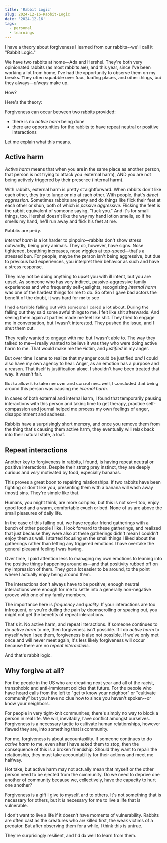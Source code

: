 ```yaml
---
title: 'Rabbit Logic'
slug: 2024-12-16-Rabbit-Logic
date: '2024-12-16'
tags:
  - personal
  - learnings
---
```


I have a theory about forgiveness I learned from our rabbits--we'll call it "Rabbit Logic."

We have two rabbits at home—Ada and Hershel. They're both very opinionated rabbits (as most rabbits are), and this year, since I've been working a lot from home, I've had the opportunity to observe them on my breaks. They often squabble over food, loafing places, and other things, but they always—*always* make up.

How?

Here's the theory:

Forgiveness can occur between two rabbits provided:
-   there is no *active harm* being done
-   there are opportunities for the rabbits to have repeat neutral or positive interactions

Let me explain what this means.

## Active harm
*Active harm* means that when you are in the same place as another person, that person is not trying to attack you (external harm), AND you are not being actively triggered by their presence (internal harm).

With rabbits, external harm is pretty straightforward. When rabbits don't like each other, they try to lunge or nip at each other. With people, that's *direct aggression.* Sometimes rabbits are petty and do things like flick their feet at each other or shun, both of which is *passive aggressive.* Flicking the feet is the rabbit equivalent of someone saying, "fuck you." And it's for small things, too. Hershel doesn't like the way my hand lotion smells, so if he smells my hand, he'll run away and flick his feet at me.

Rabbits are petty.

*Internal harm* is a lot harder to pinpoint—rabbits don't show stress outwardly, being prey animals. They do, however, have signs. Nose tightened, breathing increases, nose wiggles at top-speed—that's a stressed bun. For people, maybe the person isn't being aggressive, but due to previous bad experiences, you interpret their behavior as such and have a stress response. 

They may not be doing anything to upset you with ill intent, but you are upset. As someone who has very indirect, passive-aggressive family experiences and who frequently self-gaslights, recognizing *internal harm* was one of the hardest things for me to do. So often I gave bad actors the benefit of the doubt, it was hard for me to see 

I had a terrible falling out with someone I cared a lot about. During the falling out they said some awful things to me. I felt like shit afterwards. And seeing them again at parties made me feel like shit. They tried to engage me in conversation, but I wasn't interested. They pushed the issue, and I shut them out.

They really wanted to engage with me, but I wasn't able to. The way they talked to me—I really wanted to believe it was they who were doing active harm to me. That would make me the victim, and *justified* in my anger.

But over time I came to realize that my anger could be justified *and* I could also have my own agency to heal. Anger, as an emotion has a purpose and a reason. That itself is justification alone. I shouldn't have been treated that way. It wasn't fair.

But to allow it to take me over and control me...well, I concluded that being around this person was causing me *internal harm.*

In cases of both external and internal harm, I found that temporarily pausing interactions with this person and taking time to get therapy, practice self-compassion and journal helped me process my own feelings of anger, disappointment and sadness. 

Rabbits have a surprisingly short memory, and once you remove them from the thing that's causing them active harm, they eventually will relax back into their natural state, a loaf.

## Repeat interactions
Another key to forgiveness in rabbits, I found, is having repeat neutral or positive interactions. Despite their strong prey instinct, they are deeply curious and *very* motivated by food, especially bananas.

This proves a great boon to repairing relationships. If two rabbits have been fighting or don't like you, presenting them with a banana will wash away (most) sins. They're simple like that.

Humans, you might think, are more complex, but this is not so—I too, enjoy good food and a warm, comfortable couch or bed. None of us are above the small pleasures of daily life.

In the case of this falling out, we have regular friend gatherings with a bunch of other people I like. I look forward to these gatherings, and realized that just because they were also at these gatherings didn't mean I couldn't enjoy them as well. I started focusing on the small things I liked about the gatherings rather than letting any triggered emotions I have overtake the general pleasant feeling I was having.

Over time, I paid attention less to managing my own emotions to leaning into the positive things happening around us—and that positivity rubbed off on my impression of them. They got a lot easier to be around, to the point where I actually enjoy being around them.

The interactions don't always have to be positive; enough neutral interactions were enough for me to settle into a generally non-negative groove with one of my family members.

The importance here is *frequency* and *quality.* If your interactions are too infrequent, or you're dulling the pain by doomscrolling or spacing out, you might not get the benefits of repeat interactions.

That's it. No active harm, and repeat interactions. If someone continues to do *active harm* to me, then forgiveness isn't possible. If I do *active harm* to myself when I see them, forgiveness is also not possible. If we've only met once and will never meet again, it's less likely forgiveness will occur because there are no *repeat interactions*.

And that's rabbit logic.

## Why forgive at all?
For the people in the US who are dreading next year and all of the racist, transphobic and anti-immigrant policies that future. For the people who have heard calls from the left to "get to know your neighbor" or "cultivate community" but you have no clue how to since you haven't spoken--or know your neighbors.

For people in very tight-knit communities; there's simply no way to block a person in real life. We will, inevitably, have conflict amongst ourselves. Forgiveness is a necessary tactic to cultivate human relationships, however flawed they are, into something that is community.

For me, forgiveness is about accountability. If someone continues to do *active harm* to me, even after I have asked them to stop, then the consequence of this is a broken friendship. Should they want to repair the relationship, they must take accountability for their actions and meet me halfway. 

Hot take, but active harm may not actually mean that myself or the other person need to be ejected from the community. Do we need to deprive one another of community because we, collectively, have the capacity to hurt one another?

Forgiveness is a gift I give to myself, and to others. It's not something that is necessary for others, but it *is* necessary for me to live a life that is vulnerable.

I don't want to live a life if it doesn't have moments of vulnerability. Rabbits are often cast as the creatures who are killed first, the weak victims of a predator. But after observing them for a while, I think this is untrue. 

They're surprisingly resilient, and I'd do well to learn from them.